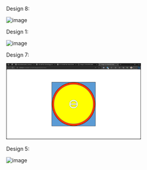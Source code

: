Design 8:

<img width="362" alt="image" src="https://github.com/thisisrohitkumar/the_creative_minions_CSSBATTLES2023/assets/43836363/862a0a79-0980-419e-bac8-9c900d6caca3">

Design 1:

<img width="362" alt="image" src="https://github.com/thisisrohitkumar/the_creative_minions_CSSBATTLES2023/assets/122220753/6e3fb498-a94f-4d78-aa6b-d0dcda507dfc">

Design 7:

<img width="362" alt="image" src="https://github.com/thisisrohitkumar/the_creative_minions_CSSBATTLES2023/blob/main/BATTLE%201/Design%207/screenshot.png">

Design 5:

<img width="362" alt="image" src="https://github.com/thisisrohitkumar/the_creative_minions_CSSBATTLES2023/assets/43836363/862a0a79-0980-419e-bac8-9c900d6caca3">

